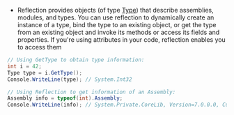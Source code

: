 - Reflection provides objects (of type [Type](https://learn.microsoft.com/en-us/dotnet/api/system.type)) that describe assemblies, modules, and types. You can use reflection to dynamically create an instance of a type, bind the type to an existing object, or get the type from an existing object and invoke its methods or access its fields and properties. If you're using attributes in your code, reflection enables you to access them

```csharp
// Using GetType to obtain type information:
int i = 42;
Type type = i.GetType();
Console.WriteLine(type); // System.Int32

// Using Reflection to get information of an Assembly: 
Assembly info = typeof(int).Assembly; 
Console.WriteLine(info); // System.Private.CoreLib, Version=7.0.0.0, Culture=neutral, PublicKeyToken=7cec85d7bea7798e
```